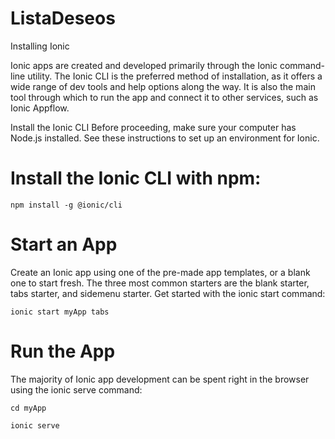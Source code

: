 # ListaDeseos
Installing Ionic

Ionic apps are created and developed primarily through the Ionic command-line utility. The Ionic CLI is the preferred method of installation, as it offers a wide range of dev tools and help options along the way. It is also the main tool through which to run the app and connect it to other services, such as Ionic Appflow.

Install the Ionic CLI
Before proceeding, make sure your computer has Node.js installed. See these instructions to set up an environment for Ionic.

# Install the Ionic CLI with npm:
```npm install -g @ionic/cli```

# Start an App
Create an Ionic app using one of the pre-made app templates, or a blank one to start fresh. The three most common starters are the blank starter, tabs starter, and sidemenu starter. Get started with the ionic start command:

```ionic start myApp tabs```

# Run the App
The majority of Ionic app development can be spent right in the browser using the ionic serve command:

```cd myApp```

```ionic serve```
